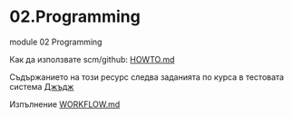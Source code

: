 # 02.Programming
module 02 Programming

Как да използвате scm/github: [HOWTO.md](https://github.com/ITCareer2021/02.Programming/blob/main/HOWTO.md)



Съдържанието на този ресурс следва заданията по курса в тестовата система [Джъдж](https://judge.softuni.org/Contests#!/List/ByCategory/294/Programming-Fundamentals-School)

Изпълнение [WORKFLOW.md](https://github.com/ITCareer2021/02.Programming/blob/main/WORKFLOW.md)

